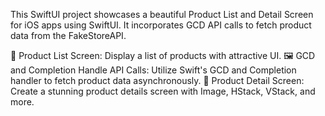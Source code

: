    This SwiftUI project showcases a beautiful Product List and Detail Screen for iOS apps using SwiftUI. 
   It incorporates GCD API calls to fetch product data from the FakeStoreAPI.


📱 Product List Screen: Display a list of products with attractive UI.
🖼️ GCD and Completion Handle API Calls: Utilize Swift's GCD and Completion handler to fetch product data asynchronously.
🌟 Product Detail Screen: Create a stunning product details screen with Image, HStack, VStack, and more.
